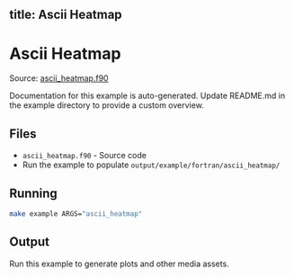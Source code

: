 title: Ascii Heatmap
---

# Ascii Heatmap

Source: [ascii_heatmap.f90](https://github.com/lazy-fortran/fortplot/blob/main/example/fortran/ascii_heatmap/ascii_heatmap.f90)

Documentation for this example is auto-generated.
Update README.md in the example directory to provide a custom overview.

## Files

- `ascii_heatmap.f90` - Source code
- Run the example to populate `output/example/fortran/ascii_heatmap/`

## Running

```bash
make example ARGS="ascii_heatmap"
```

## Output

Run this example to generate plots and other media assets.

